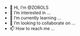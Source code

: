 - 👋 Hi, I’m @ZOROLS
- 👀 I’m interested in ...
- 🌱 I’m currently learning ...
- 💞️ I’m looking to collaborate on ...
- 📫 How to reach me ...

<!---
ZOROLS/ZOROLS is a ✨ special ✨ repository because its `README.md` (this file) appears on your GitHub profile.
You can click the Preview link to take a look at your changes.
--->


